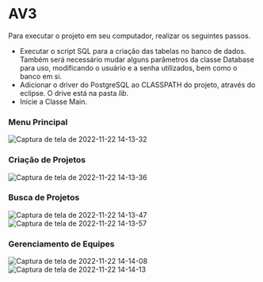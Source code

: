 # AV3

Para executar o projeto em seu computador, realizar os seguintes passos.

- Executar o script SQL para a criação das tabelas no banco de dados. Também será necessário mudar alguns parâmetros da classe Database para uso, modificando o usuário e a senha utilizados, bem como o banco em si.
- Adicionar o driver do PostgreSQL ao CLASSPATH do projeto, através do eclipse. O drive está na pasta *lib*.
- Inicie a Classe Main.

### Menu Principal
![Captura de tela de 2022-11-22 14-13-32](https://user-images.githubusercontent.com/94702837/203378776-1ca548b7-c21f-4113-b6d9-2dcbb291e229.png)

### Criação de Projetos
![Captura de tela de 2022-11-22 14-13-36](https://user-images.githubusercontent.com/94702837/203378917-7736070c-0370-40cf-b743-68fa51abbf51.png)


### Busca de Projetos
![Captura de tela de 2022-11-22 14-13-47](https://user-images.githubusercontent.com/94702837/203378929-44c83a06-03b3-48ea-b045-6a2d06b3b986.png)
![Captura de tela de 2022-11-22 14-13-57](https://user-images.githubusercontent.com/94702837/203378941-44e638f7-f533-479f-99ef-373408ad9fae.png)


### Gerenciamento de Equipes
![Captura de tela de 2022-11-22 14-14-08](https://user-images.githubusercontent.com/94702837/203378950-a393ba9f-bb8c-48e9-8edc-90c3ae55c7ac.png)
![Captura de tela de 2022-11-22 14-14-13](https://user-images.githubusercontent.com/94702837/203378956-6172bbf1-316c-4fca-a19e-d5e3d08f32a1.png)

